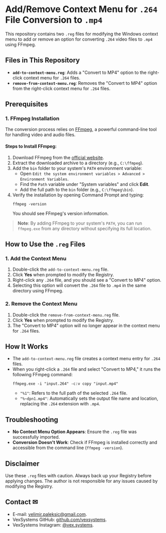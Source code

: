 # Add/Remove Context Menu for `.264` File Conversion to `.mp4`
This repository contains two `.reg` files for modifying the Windows context menu to add or remove an option for converting `.264` video files to `.mp4` using FFmpeg.

## **Files in This Repository**
- **`add-to-context-menu.reg`**: Adds a "Convert to MP4" option to the right-click context menu for `.264` files.
- **`remove-from-context-menu.reg`**: Removes the "Convert to MP4" option from the right-click context menu for `.264` files.

## **Prerequisites**
### **1. FFmpeg Installation**
The conversion process relies on [FFmpeg](https://ffmpeg.org/), a powerful command-line tool for handling video and audio files.

#### **Steps to Install FFmpeg**:
1. Download FFmpeg from the [official website](https://ffmpeg.org/download.html).
2. Extract the downloaded archive to a directory (e.g., `C:\ffmpeg`).
3. Add the `bin` folder to your system's `PATH` environment variable:
   - Open `Edit the system environment variables > Advanced > Environment Variables`.
   - Find the `Path` variable under "System variables" and click **Edit**.
   - Add the full path to the `bin` folder (e.g., `C:\ffmpeg\bin`).
4. Verify the installation by opening Command Prompt and typing:
   ```
   ffmpeg -version
   ```
   You should see FFmpeg's version information.

> **Note**: By adding FFmpeg to your system's `PATH`, you can run `ffmpeg.exe` from any directory without specifying its full location.

## **How to Use the `.reg` Files**
### **1. Add the Context Menu**
1. Double-click the `add-to-context-menu.reg` file.
2. Click **Yes** when prompted to modify the Registry.
3. Right-click any `.264` file, and you should see a "Convert to MP4" option.
4. Selecting this option will convert the `.264` file to `.mp4` in the same directory using FFmpeg.

### **2. Remove the Context Menu**
1. Double-click the `remove-from-context-menu.reg` file.
2. Click **Yes** when prompted to modify the Registry.
3. The "Convert to MP4" option will no longer appear in the context menu for `.264` files.

## **How It Works**
- The `add-to-context-menu.reg` file creates a context menu entry for `.264` files.
- When you right-click a `.264` file and select "Convert to MP4," it runs the following FFmpeg command:
  ```
  ffmpeg.exe -i "input.264" -c:v copy "input.mp4"
  ```
  - `"%1"`: Refers to the full path of the selected `.264` file.
  - `"%~dpn1.mp4"`: Automatically sets the output file name and location, replacing the `.264` extension with `.mp4`.

## **Troubleshooting**
- **No Context Menu Option Appears**: Ensure the `.reg` file was successfully imported.
- **Conversion Doesn't Work**: Check if FFmpeg is installed correctly and accessible from the command line (`ffmpeg -version`).

## **Disclaimer**
Use these `.reg` files with caution. Always back up your Registry before applying changes. The author is not responsible for any issues caused by modifying the Registry.

## **Contact** ✉
- E-mail: [velimir.paleksic@gmail.com](velimir.paleksic@gmail.com).
- VexSystems GitHub: [github.com/vexsystems](https://github.com/vexsystems).
- VexSystems Instagram: [@vex.systems](https://www.instagram.com/vex.systems/).